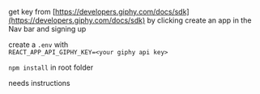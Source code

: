 get key from [https://developers.giphy.com/docs/sdk](https://developers.giphy.com/docs/sdk) by clicking create an app in the Nav bar and signing up

create a `.env` with<br />
`REACT_APP_API_GIPHY_KEY=<your giphy api key>`<br />

`npm install` in root folder

needs instructions
